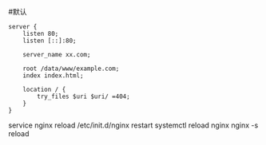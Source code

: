 #默认
```
server {
	listen 80;
	listen [::]:80;

	server_name xx.com;

	root /data/www/example.com;
	index index.html;

	location / {
		try_files $uri $uri/ =404;
	}
}
```
service nginx reload
/etc/init.d/nginx restart
systemctl reload nginx
nginx -s reload


